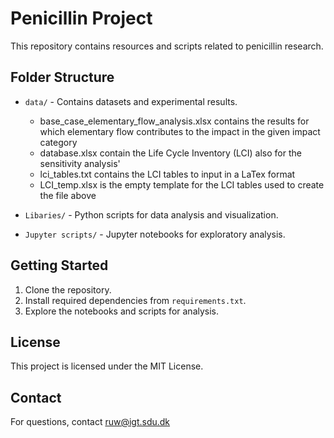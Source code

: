 # Penicillin Project

This repository contains resources and scripts related to penicillin research.

## Folder Structure

- `data/` - Contains datasets and experimental results.
    - base_case_elementary_flow_analysis.xlsx contains the results for which elementary flow contributes to the impact in the given impact category
    - database.xlsx contain the Life Cycle Inventory (LCI) also for the sensitivity analysis'
    - lci_tables.txt contains the LCI tables to input in a LaTex format
    - LCI_temp.xlsx is the empty template for the LCI tables used to create the file above
    

- `Libaries/` - Python scripts for data analysis and visualization.
- `Jupyter scripts/` - Jupyter notebooks for exploratory analysis.


## Getting Started

1. Clone the repository.
2. Install required dependencies from `requirements.txt`.
3. Explore the notebooks and scripts for analysis.

## License

This project is licensed under the MIT License.

## Contact

For questions, contact ruw@igt.sdu.dk